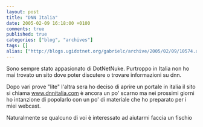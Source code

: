 ```yaml
---
layout: post
title: "DNN Italia"
date: 2005-02-09 16:18:00 +0100
comments: true
published: true
categories: ["blog", "archives"]
tags: []
alias: ["http://blogs.ugidotnet.org/gabrielc/archive/2005/02/09/10574.aspx"]
---
```


<!-- more -->

<P>Sono sempre stato appasionato di DotNetNuke. Purtroppo in Italia non ho mai trovato un sito dove poter discutere o trovare informazioni su dnn.</P>
<P>Dopo vari prove "lite" l'altra sera ho&nbsp;deciso di aprire un portale in italia il sito si chiama <A href="http://www.dnnitalia.com">www.dnnitalia.com</A> &#232; ancora un po' scarno ma nei prossimi giorni ho intanzione di popolarlo con un po' di materiale che ho preparato per i miei webcast.</P>
<P>Naturalmente se qualcuno&nbsp;di voi&nbsp;&#232; interessato ad aiutarmi faccia un fischio </P>
